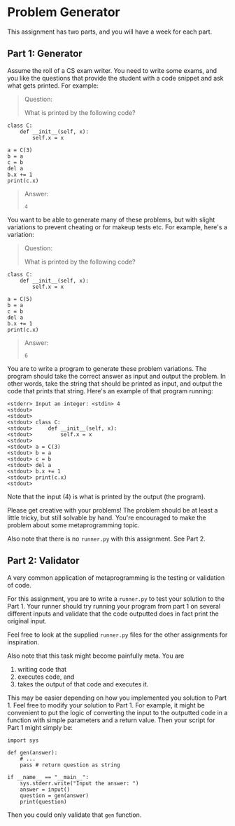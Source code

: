 # Problem Generator

This assignment has two parts, and you will have a week for each part.

## Part 1: Generator

Assume the roll of a CS exam writer. You need to write some exams, and 
you like the questions that provide the student with a code snippet and
ask what gets printed. For example:

> Question:
>
> What is printed by the following code?
```
class C:
    def __init__(self, x):
        self.x = x

a = C(3)
b = a
c = b
del a
b.x += 1
print(c.x)
```
> Answer:
>
> `4`

You want to be able to generate many of these problems, but with slight 
variations to prevent cheating or for makeup tests etc. For example, here's
a variation:

> Question:
>
> What is printed by the following code?
```
class C:
    def __init__(self, x):
        self.x = x

a = C(5)
b = a
c = b
del a
b.x += 1
print(c.x)
```
> Answer:
>
> `6`

You are to write a program to generate these problem variations. The program
should take the correct answer as input and output the problem. In other 
words, take the string that should be printed as input, and output the code
that prints that string. Here's an example of that program running:

```
<stderr> Input an integer: <stdin> 4
<stdout> 
<stdout> 
<stdout> class C:
<stdout>     def __init__(self, x):
<stdout>         self.x = x
<stdout> 
<stdout> a = C(3)
<stdout> b = a
<stdout> c = b
<stdout> del a
<stdout> b.x += 1
<stdout> print(c.x)
<stdout> 

```

Note that the input (4) is what is printed by the output (the program).

Please get creative with your problems! The problem should be at least a 
little tricky, but still solvable by hand. You're encouraged to make the 
problem about some metaprogramming topic.

Also note that there is no `runner.py` with this assignment. See Part 2.


## Part 2: Validator

A very common application of metaprogramming is the testing or validation 
of code.

For this assignment, you are to write a `runner.py` to test your solution to 
the Part 1. Your runner should try running your program from part 1 on several 
different inputs and validate that the code outputted does in fact print the 
original input. 

Feel free to look at the supplied `runner.py` files for the other assignments
for inspiration.

Also note that this task might become painfully meta. You are 
1. writing code that 
2. executes code, and 
3. takes the output of that code and executes it.

This may be easier depending on how you implemented you solution to Part 1.
Feel free to modify your solution to Part 1. For example, it might be 
convenient to put the logic of converting the input to the outputted code
in a function with simple parameters and a return value. Then your script
for Part 1 might simply be:
```
import sys

def gen(answer):
    # ...
    pass # return question as string

if __name__ == "__main__":
    sys.stderr.write("Input the answer: ")
    answer = input()
    question = gen(answer)
    print(question)
```
Then you could only validate that `gen` function.
